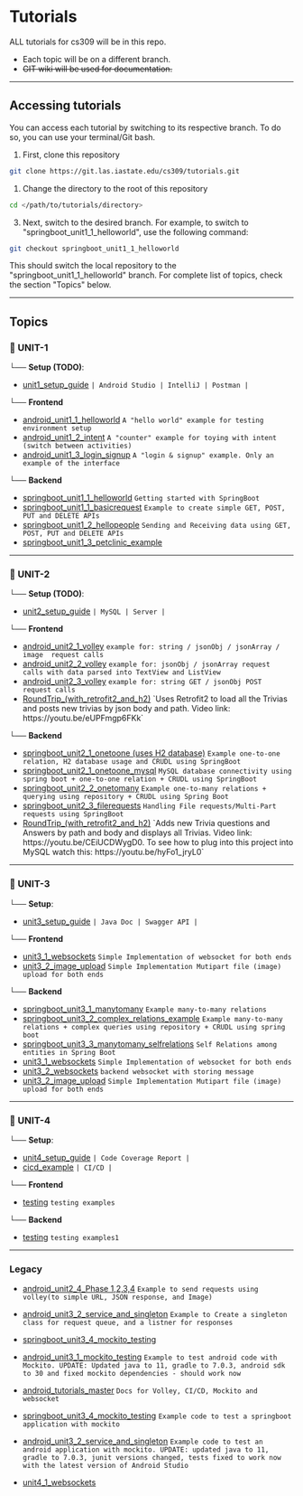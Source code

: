 # Tutorials

ALL tutorials for cs309 will be in this repo.
- Each topic will be on a different branch.
- ~~GIT wiki will be used for documentation.~~

---
## Accessing tutorials 
You can access each tutorial by switching to its respective branch. To do so, you can use your terminal/Git bash. 

1. First, clone this repository

```bash
git clone https://git.las.iastate.edu/cs309/tutorials.git
```

1. Change the directory to the root of this repository  

```bash
cd </path/to/tutorials/directory>  
```

3. Next, switch to the desired branch. For example, to switch to "springboot_unit1_1_helloworld", use the following command:

```bash
git checkout springboot_unit1_1_helloworld
```

This should switch the local repository to the "springboot_unit1_1_helloworld" branch. For complete list of topics, check the section "Topics" below.

---

## Topics


### :book: UNIT-1

└── **Setup (TODO)**: 
 * [unit1_setup_guide](https://git.las.iastate.edu/cs309/tutorials/) `| Android Studio | IntelliJ | Postman |`

└── **Frontend**
* [android_unit1_1_helloworld](https://git.las.iastate.edu/cs309/tutorials/-/tree/android_unit1_1_helloworld) `A "hello world" example for testing environment setup`
* [android_unit1_2_intent](https://git.las.iastate.edu/cs309/tutorials/-/tree/android_unit1_2_intent) `A "counter" example for toying with intent (switch between activities)`
* [android_unit1_3_login_signup](https://git.las.iastate.edu/cs309/tutorials/-/tree/android_unit1_3_login_signup) `A "login & signup" example. Only an example of the interface`

└── **Backend**
*  [springboot_unit1_1_helloworld](https://git.las.iastate.edu/cs309/tutorials/-/tree/springboot_unit1_1_helloworld) `Getting started with SpringBoot`
*  [springboot_unit1_1_basicrequest](https://git.las.iastate.edu/cs309/tutorials/-/tree/springboot_unit1_1_basicrequest) `Example to create simple GET, POST, PUT and DELETE APIs`
*  [springboot_unit1_2_hellopeople](https://git.las.iastate.edu/cs309/tutorials/-/tree/springboot_unit1_2_hellopeople) `Sending and Receiving data using GET, POST, PUT and DELETE APIs`
*  [springboot_unit1_3_petclinic_example](https://git.las.iastate.edu/cs309/tutorials/-/tree/springboot_unit1_3_petclinic_example) 

---

### :book: UNIT-2

└── **Setup (TODO)**: 
 * [unit2_setup_guide](https://git.las.iastate.edu/cs309/tutorials/) `| MySQL | Server |`

└── **Frontend**
* [android_unit2_1_volley](https://git.las.iastate.edu/cs309/tutorials/tree/android_unit2_1_volley) `example for: string / jsonObj / jsonArray / image  request calls`
* [android_unit2_2_volley](https://git.las.iastate.edu/cs309/tutorials/tree/android_unit2_2_volley) `example for: jsonObj / jsonArray request calls with data parsed into TextView and ListView`
* [android_unit2_3_volley](https://git.las.iastate.edu/cs309/tutorials/-/tree/android_unit2_3_volley) `example for: string GET / jsonObj POST request calls`
*  [RoundTrip_(with_retrofit2_and_h2)](https://git.las.iastate.edu/cs309/tutorials/-/tree/RoundTrip_(with_retrofit2_and_h2)) `Uses Retrofit2 to load all the Trivias and posts new trivias by json body and path. Video link: https://youtu.be/eUPFmgp6FKk`

└── **Backend**
*  [springboot_unit2_1_onetoone  (uses H2 database)](https://git.las.iastate.edu/cs309/tutorials/-/tree/springboot_unit2_1_onetoone) `Example one-to-one relation, H2 database usage and CRUDL using SpringBoot`
*  [springboot_unit2_1_onetoone_mysql](https://git.las.iastate.edu/cs309/tutorials/-/tree/springboot_unit2_1_onetoone_mysql) `MySQL database connectivity using spring boot + one-to-one relation + CRUDL using SpringBoot`
*  [springboot_unit2_2_onetomany](https://git.las.iastate.edu/cs309/tutorials/-/tree/springboot_unit2_2_onetomany) `Example one-to-many relations + querying using repository + CRUDL using Spring Boot`
*  [springboot_unit2_3_filerequests](https://git.las.iastate.edu/cs309/tutorials/-/tree/springboot_unit2_3_filerequests) `Handling File requests/Multi-Part requests using SpringBoot`
*  [RoundTrip_(with_retrofit2_and_h2)](https://git.las.iastate.edu/cs309/tutorials/-/tree/RoundTrip_(with_retrofit2_and_h2)) `Adds new Trivia questions and Answers by path and body and displays all Trivias. Video link: https://youtu.be/CEiUCDWygD0. To see how to plug into this project into MySQL watch this: https://youtu.be/hyFo1_jryL0`

---

### :book: UNIT-3

└── **Setup**: 
 * [unit3_setup_guide](https://git.las.iastate.edu/cs309/tutorials/-/tree/springboot_unit2_4_swagger_ui) `| Java Doc | Swagger API |`

└── **Frontend**
* [unit3_1_websockets](https://git.las.iastate.edu/cs309/tutorials/-/tree/unit3_1_websockets) `Simple Implementation of websocket for both ends`
* [unit3_2_image_upload](https://git.las.iastate.edu/cs309/tutorials/-/tree/unit3_2_image_handling) `Simple Implementation Mutipart file (image) upload for both ends`


└── **Backend**
*  [springboot_unit3_1_manytomany](https://git.las.iastate.edu/cs309/tutorials/-/tree/springboot_unit3_1_manytomany) `Example many-to-many relations`
*  [springboot_unit3_2_complex_relations_example](https://git.las.iastate.edu/cs309/tutorials/-/tree/springboot_unit3_2_complex_relations_example) `Example many-to-many relations + complex queries using repository + CRUDL using spring boot`
*  [springboot_unit3_3_manytomany_selfrelations](https://git.las.iastate.edu/cs309/tutorials/-/tree/springboot_unit3_3_manytomany_selfrelations) `Self Relations among entities in Spring Boot`
* [unit3_1_websockets](https://git.las.iastate.edu/cs309/tutorials/-/tree/unit3_1_websockets) `Simple Implementation of websocket for both ends`
* [unit3_2_websockets](https://git.las.iastate.edu/cs309/tutorials/-/tree/unit3_2_websockets) `backend websocket with storing message`
* [unit3_2_image_upload](https://git.las.iastate.edu/cs309/tutorials/-/tree/unit3_2_image_handling) `Simple Implementation Mutipart file (image) upload for both ends`

---

### :book: UNIT-4

└── **Setup**: 
*  [unit4_setup_guide](https://git.las.iastate.edu/cs309/tutorials/-/tree/testing) `| Code Coverage Report |`
*  [cicd_example](https://git.las.iastate.edu/cs309/tutorials/-/tree/cicd_example) `| CI/CD |`

└── **Frontend**
* [testing](https://git.las.iastate.edu/cs309/tutorials/tree/testing) `testing examples`

└── **Backend**
*  [testing](https://git.las.iastate.edu/cs309/tutorials/-/tree/testing) `testing examples1`


---

### Legacy
* [android_unit2_4_Phase 1,2,3,4](https://git.las.iastate.edu/cs309/tutorials/tree/android_unit2_4_phases) `Example to send requests using volley(to simple URL, JSON response, and Image)`
* [android_unit3_2_service_and_singleton](https://git.las.iastate.edu/cs309/tutorials/tree/android_unit3_2_service_and_singleton) `Example to Create a singleton class for request queue, and a listner for responses`
*  [springboot_unit3_4_mockito_testing](https://git.las.iastate.edu/cs309/tutorials/-/tree/springboot_unit3_4_mockito_testing)

* [android_unit3_1_mockito_testing](https://git.las.iastate.edu/cs309/tutorials/tree/android_unit3_1_mockito_testing) `Example to test android code with Mockito. UPDATE: Updated java to 11, gradle to 7.0.3, android sdk to 30 and fixed mockito dependencies - should work now`

* [android_tutorials_master](https://git.las.iastate.edu/cs309/tutorials/tree/android_tutorials_master) `Docs for Volley, CI/CD, Mockito and websocket`

*  [springboot_unit3_4_mockito_testing](https://git.las.iastate.edu/cs309/tutorials/tree/springboot_unit3_4_mockito_testing) `Example code to test a springboot application with mockito`
*  [android_unit3_2_service_and_singleton](https://git.las.iastate.edu/cs309/tutorials/tree/android_unit3_2_service_and_singleton) `Example code to test an android application with mockito. UPDATE: updated java to 11, gradle to 7.0.3, junit versions changed, tests fixed to work now with the latest version of Android Studio`
* [unit4_1_websockets](https://git.las.iastate.edu/cs309/tutorials/tree/unit4_1_websockets)
